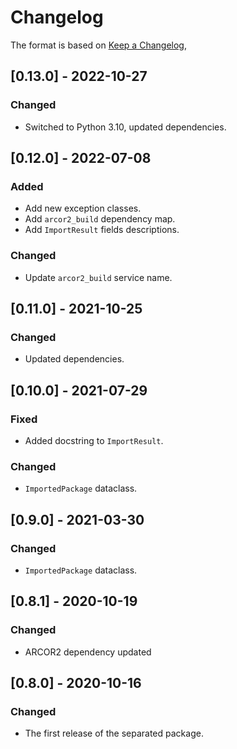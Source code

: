 # Changelog

The format is based on [Keep a Changelog](https://keepachangelog.com/en/1.0.0/),

## [0.13.0] - 2022-10-27

### Changed

- Switched to Python 3.10, updated dependencies.

## [0.12.0] - 2022-07-08

### Added

- Add new exception classes.
- Add `arcor2_build` dependency map.
- Add `ImportResult` fields descriptions.

### Changed
- Update `arcor2_build` service name.

## [0.11.0] - 2021-10-25

### Changed

- Updated dependencies.


## [0.10.0] - 2021-07-29

### Fixed

- Added docstring to `ImportResult`.

### Changed
- `ImportedPackage` dataclass.

## [0.9.0] - 2021-03-30

### Changed
- `ImportedPackage` dataclass.

## [0.8.1] - 2020-10-19

### Changed
- ARCOR2 dependency updated

## [0.8.0] - 2020-10-16
### Changed
- The first release of the separated package.